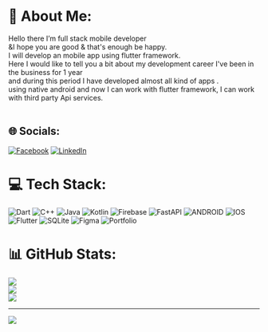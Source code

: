 # 💫 About Me:
Hello there I’m full stack mobile developer <br>&I hope you are good & that's enough be happy. <br> I will develop an mobile app using flutter framework. <br>Here I would like to tell you a bit about my development career I've been in the business for 1 year <br>and during this period I have developed almost all kind of apps .<br>using native android and now I can work with flutter framework, I can work with third party Api services.<br><br>


## 🌐 Socials:
[![Facebook](https://img.shields.io/badge/Facebook-%231877F2.svg?logo=Facebook&logoColor=white)](https://facebook.com/https://www.facebook.com/koko.elbrinc) [![LinkedIn](https://img.shields.io/badge/LinkedIn-%230077B5.svg?logo=linkedin&logoColor=white)](https://linkedin.com/in/www.linkedin.com/in/kerolous-nabil) 

# 💻 Tech Stack:
![Dart](https://img.shields.io/badge/dart-%230175C2.svg?style=for-the-badge&logo=dart&logoColor=white) ![C++](https://img.shields.io/badge/c++-%2300599C.svg?style=for-the-badge&logo=c%2B%2B&logoColor=white) ![Java](https://img.shields.io/badge/java-%23ED8B00.svg?style=for-the-badge&logo=java&logoColor=white) ![Kotlin](https://img.shields.io/badge/kotlin-%230095D5.svg?style=for-the-badge&logo=kotlin&logoColor=white) ![Firebase](https://img.shields.io/badge/firebase-%23039BE5.svg?style=for-the-badge&logo=firebase) ![FastAPI](https://img.shields.io/badge/FastAPI-005571?style=for-the-badge&logo=fastapi) ![ANDROID](https://img.shields.io/badge/android-%2320232a.svg?style=for-the-badge&logo=android&logoColor=%a4c639) ![IOS](https://img.shields.io/badge/IOS-%2320232a.svg?style=for-the-badge&logo=apple&logoColor=white) ![Flutter](https://img.shields.io/badge/Flutter-%2302569B.svg?style=for-the-badge&logo=Flutter&logoColor=white) ![SQLite](https://img.shields.io/badge/sqlite-%2307405e.svg?style=for-the-badge&logo=sqlite&logoColor=white) 	![Figma](https://img.shields.io/badge/figma-%23F24E1E.svg?style=for-the-badge&logo=figma&logoColor=white) ![Portfolio](https://img.shields.io/badge/Portfolio-%23000000.svg?style=for-the-badge&logo=firefox&logoColor=#FF7139)
# 📊 GitHub Stats:
![](https://github-readme-stats.vercel.app/api?username=KerolousNabil&theme=dark&hide_border=false&include_all_commits=false&count_private=false)<br/>
![](https://github-readme-streak-stats.herokuapp.com/?user=KerolousNabil&theme=dark&hide_border=false)<br/>
![](https://github-readme-stats.vercel.app/api/top-langs/?username=KerolousNabil&theme=dark&hide_border=false&include_all_commits=false&count_private=false&layout=compact)

---
[![](https://visitcount.itsvg.in/api?id=KerolousNabil&icon=0&color=0)](https://visitcount.itsvg.in)

<!-- Proudly created with GPRM ( https://gprm.itsvg.in ) -->
